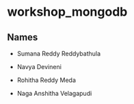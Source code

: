 # workshop_mongodb

## Names

- Sumana Reddy Reddybathula

- Navya Devineni

- Rohitha Reddy Meda

- Naga Anshitha Velagapudi

